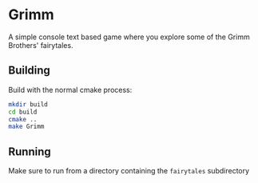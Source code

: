 # Grimm
A simple console text based game where you explore some of the Grimm Brothers' fairytales.

## Building
Build with the normal cmake process:
```bash
mkdir build
cd build
cmake ..
make Grimm
```

## Running
Make sure to run from a directory containing the `fairytales` subdirectory
